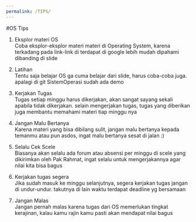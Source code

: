 ```yaml
---
permalink: /TIPS/
---
```

#OS Tips
1. Eksplor materi OS<br>
Coba eksplor-eksplor materi materi di Operating System, karena terkadang pada link-link di terdapat di google lebih mudah dipahami dibanding di slide

2. Latihan<br>
Tentu saja belajar OS ga cuma belajar dari slide, harus coba-coba juga. apalagi di git SistemOperasi sudah ada demo

3. Kerjakan Tugas<br>
Tugas setiap minggu harus dikerjakan, akan sangat sayang sekali apabila tidak dikerjakan. selain mengerjakan tugas, tugas yang diberikan juga membantu memahami materi tiap minggu nya

4. Jangan Malu Bertanya<br>
Karena materi yang bisa dibilang sulit, jangan malu bertanya kepada temanmu atau pun asdos, ingat malu bertanya sesat di jalan :)

5. Selalu Cek Scele<br>
Biasanya akan selalu ada forum atau absensi per minggu di scele yang dikirimkan oleh Pak Rahmat, ingat selalu untuk mengerjakannya agar nilai kita bisa bagus

6. Kerjakan tugas segera<br>
Jika sudah masuk ke minggu selanjutnya, segera kerjakan tugas jangan di undur-undur. takutnya di lain waktu terdapat deadline yg bersamaan

7. Jangan Malas<br>
Jangan pernah malas karena tugas dari OS memerlukan tingkat kerajinan, kalau kamu rajin kamu pasti akan mendapat nilai bagus
